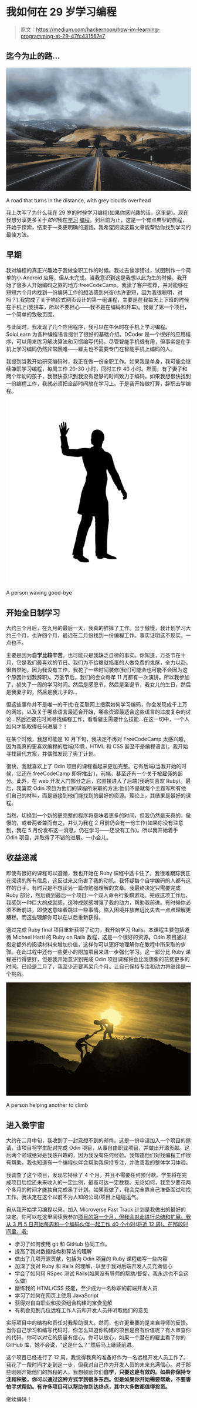# 我如何在 29 岁学习编程

> 原文：<https://medium.com/hackernoon/how-im-learning-programming-at-29-47fc431567e7>

## 迄今为止的路…

![](img/615f7407ddcfb243957b549dbe9968ce.png)

A road that turns in the distance, with grey clouds overhead

我上次写了为什么我在 29 岁的时候学习编程(如果你感兴趣的话，这里是)。现在我想分享更多关于*如何*我在[学习](https://hackernoon.com/tagged/learning) [编程](https://hackernoon.com/tagged/programming)。到目前为止，这是一个有点典型的旅程，开始于探索，结束于一条更明确的道路。我希望阅读这篇文章能帮助你找到学习的最佳方法。

## 早期

我对编程的真正兴趣始于我做全职工作的时候。我过去曾涉猎过，试图制作一个简单的小 Android 应用，但从未完成。当我意识到这是我想以此为生的时候，我开始了很多人开始编码之旅的地方:freeCodeCamp。我读了客户推荐，并对能够在短短六个月内找到一份编码工作的想法感到兴奋(也许更短，因为我很聪明，对吗？).我完成了关于响应式网页设计的第一组课程，主要是在我每天上下班的时候在手机上(我拼车，所以不要担心——我不是在编码和开车)。我做了第一个项目，一个简单的致敬页面。

与此同时，我发现了几个应用程序，我可以在午休时在手机上学习编程。SoloLearn 为各种编程语言提供了很好的基础介绍。DCoder 是一个很好的应用程序，可以用来练习解决算法和习惯编写代码。尽管智能手机很有用，但事实是在手机上学习编码仍然非常困难——雇主也不需要专门在智能手机上编码的人。

我提到当我开始研究编码时，我正在做一份全职工作。如果我是单身，我可能会继续兼职学习编程，每周工作 20-30 小时，同时工作 40 小时。然而，有了妻子和两个年幼的孩子，我很快意识到我没有足够的时间致力于编码。如果我想很快找到一份编程工作，我就必须把全部时间放在学习上。于是我开始做打算，辞职去学编程。

![](img/cf5a7cecc8774b1db257ce4d9cbda05b.png)

A person waving good-bye

## 开始全日制学习

大约三个月后，在九月的最后一天，我真的辞掉了工作。出于傲慢，我计划学习大约三个月，也许四个月，最迟在二月份找到一份编程工作。事实证明这不现实。一点也不。

主要是因为**自学比较辛苦**。也可能只是我缺乏自律的事实。你知道，万圣节在十月，它是我们最喜欢的节日。我们为不给糖就捣蛋的人做免费的鬼屋，全力以赴。很自然地，因为我没有工作，我花了一些时间装修(我们可能会也可能不会因为这个原因计划我辞职)。万圣节后，我们的会众每年 11 月都有一次演讲，所以我参加了，损失了一周的学习时间。然后是感恩节，然后是圣诞节，我女儿的生日，然后是我妻子的，然后是我儿子的…

但这些事件并不是唯一的干扰:在互联网上搜索如何学习编码，你会发现成千上万的网站，以及关于哪些语言最适合开始，哪些资源最适合这些语言的过度复杂的讨论…然后还要花时间寻找编程工作，看看雇主需要什么技能…在这一切中，一个人如何才能取得任何进展？！

在某个时候，我想可能是 10 月下旬，我决定不再对 FreeCodeCamp 太感兴趣，因为我真的更喜欢编程的后端(毕竟，HTML 和 CSS 甚至不是编程语言)。我开始寻找替代方案，并偶然发现了奥丁计划。

很快，我就喜欢上了 Odin 项目的课程看起来更加完整。它有后端(当我开始的时候，它还在 freeCodeCamp 即将推出’)，前端，甚至还有一个关于被雇佣的部分。此外，在 web 开发入门部分之后，它直接进入了后端(我确实喜欢 Ruby)。最后，我喜欢 Odin 项目为他们的课程所采取的方法:他们不是就每个主题写所有他们自己的材料，而是链接到他们能找到的最好的资源。理论上，其结果是最好的课程。

当然，切换到一个新的更完整的程序将意味着更多的时间，但我仍然是天真的，傲慢的，或者两者兼而有之，并认为我在 2 月前仍会有一份工作(如果你没有注意到，我在 5 月份发布这一消息，仍在学习——还没有工作)。所以我开始着手 Odin 项目，并取得了不错的进展。一小会儿。

## 收益递减

即使有很好的课程可以遵循，我也开始在 Ruby 课程中途卡住了。我很难跟踪我正在阅读的所有信息，这反过来又伤害了我的动机。我怀疑每个自学编码的人都有这样的日子。有时只是不想读另一篇你勉强理解的文章。我最终决定只需要完成 Ruby 部分，然后跳到最后一个项目:一个双人命令行象棋游戏。完成这项工作后，我感到一种巨大的成就感，这种成就感增强了我的动力，帮助我前进。有时候你必须不断前进，即使这意味着跳过一些事情。陷入困境并放弃远比失去一点点理解更糟糕，而这些理解你可以在以后重新获得。

通过完成 Ruby final 项目重新获得了动力，我开始学习 Rails。本课程主要包括遵循 Michael Hartl 的 Ruby on Rails 教程，这是一个很好的资源。Odin 项目通过指定额外的阅读材料来增加价值，这样你可以更好地理解你在教程中所采取的步骤。在此过程中还有一些更小的附加项目来进一步强化学习。这一部分比 Ruby 课程进行得更好，但是我开始意识到完成 Odin 项目课程将会比我想象的花费更多的时间。已经是二月了，我至少还要再呆几个月。让自己保持专注和动力将继续是一个挑战。

![](img/2d3dac84963c03906e84e54a6207ec24.png)

A person helping another to climb

## 进入微宇宙

大约在二月中旬，我收到了一封意想不到的邮件。这是一份申请加入一个项目的邀请，该项目将学生配对完成 Odin 项目，从事自由职业项目，并做出开源贡献。这后两个领域绝对是我感兴趣的，因为我没有任何经验。我知道他们对找编程工作很有帮助。我也知道有一个编程伙伴会帮助我保持专注，并改善我的整体学习体验。

我调查了这个项目，发现它持续了 4 个月，并且不需要任何预付款。学生将在完成项目后偿还未来收入的一定比例，最高可达一定数额。无论如何，我至少要花两个多月的时间才能独自完成奥丁计划。如果我做了，我会完全靠自己准备面试和找工作。我决定在这个以前不为人知的公司/项目上碰碰运气。

自从我开始学习编程以来，加入 Microverse Fast Track 计划是我做出的最好的决定。你可以在这里阅读我参加[项目的第一个月，但我会对此进行总结和扩展。我从 3 月 5 日开始每周和一个编码伙伴一起工作 40 个小时(将近 12 周)。在那段时间里，我:](https://hackernoon.com/what-ive-learned-from-full-time-remote-pair-programming-for-a-month-c8070c5b901f)

*   学习了如何使用 git 和 GitHub 协同工作。
*   提高了我对数据结构和算法的理解
*   做出了几项开源贡献，包括为 Odin 项目的 Ruby 课程编写一些内容
*   加深了我对 Ruby 和 Rails 的理解，以至于我对后端开发人员充满信心
*   学会了如何用 RSpec 测试 Rails(如果没有导师的帮助/督促，我永远也不会这么做)
*   磨练我的 HTML/CSS 技能，至少成为一名称职的前端开发人员
*   学习了如何在网页上使用 JavaScript
*   获得对自由职业和投资组合构建的宝贵见解
*   有机会见到几位远程工作人员和开发人员并听取他们的意见

实际项目中的结构和责任对我帮助很大。然而，也许更重要的是来自导师的反馈。当你自己学习和编写代码时，你怎么知道你构建的项目是否有价值呢？有人审查你的代码，你可以对它的质量有信心。你可以放心，如果一个潜在的雇主看了你的 GitHub 库，她不会说，“这是什么？”然后马上继续前进。

这个项目已经进行了 12 周，我觉得我真的准备好作为一名远程开发人员工作了。我花了一段时间才走到这一步，但我对自己作为开发人员的未来充满信心。对于那些刚刚开始他们的旅程的人，我想鼓励你们**自学，只要这是有效的。如果你保持专注和积极，你可以通过这种方式学到很多东西。但是如果你开始需要帮助，不要害怕寻求帮助。有许多项目可以帮助你到达终点，其中大多数都值得投资。**

继续编码！